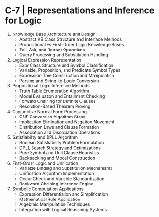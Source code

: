

# **C-7 | Representations and Inference for Logic**

1. Knowledge Base Architecture and Design
   - Abstract KB Class Structure and Interface Methods
   - Propositional vs First-Order Logic Knowledge Bases
   - Tell, Ask, and Retract Operations
   - Query Processing and Substitution Handling
2. Logical Expression Representation
   - Expr Class Structure and Symbol Classification
   - Variable, Proposition, and Predicate Symbol Types
   - Expression Tree Construction and Manipulation
   - Parsing and String-to-Logic Conversion
3. Propositional Logic Inference Methods
   - Truth Table Enumeration Algorithm
   - Model Evaluation and Entailment Checking
   - Forward Chaining for Definite Clauses
   - Resolution-Based Theorem Proving
4. Conjunctive Normal Form Processing
   - CNF Conversion Algorithm Steps
   - Implication Elimination and Negation Movement
   - Distribution Laws and Clause Formation
   - Association and Dissociation Operations
5. Satisfiability and DPLL Algorithm
   - Boolean Satisfiability Problem Formulation
   - DPLL Search Strategy and Optimizations
   - Pure Symbol and Unit Clause Heuristics
   - Backtracking and Model Construction
6. First-Order Logic and Unification
   - Variable Binding and Substitution Mechanisms
   - Unification Algorithm Implementation
   - Occur Check and Variable Standardization
   - Backward Chaining Inference Engine
7. Symbolic Computation Applications
   - Expression Differentiation and Simplification
   - Mathematical Rule Application
   - Algebraic Manipulation Techniques
   - Integration with Logical Reasoning Systems



